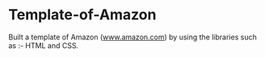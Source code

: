 # Template-of-Amazon
Built a template of Amazon (www.amazon.com) by using the libraries  such as :- HTML and CSS.
